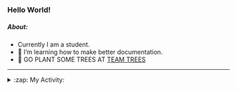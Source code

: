 ### Hello World!

##### About:
- Currently I am a student.
- 🌱 I’m learning how to make better documentation.
- 🌱 GO PLANT SOME TREES AT [TEAM TREES](https://teamtrees.org/)

---
<details>
  <summary>:zap: My Activity:</summary>
  
<!--START_SECTION:waka-->
![Code Time](http://img.shields.io/badge/Code%20Time-1%2C125%20hrs%2010%20mins-blue)

**I'm a Night 🦉** 

```text
🌞 Morning                1134 commits        ██░░░░░░░░░░░░░░░░░░░░░░░   08.32 % 
🌆 Daytime                5069 commits        █████████░░░░░░░░░░░░░░░░   37.17 % 
🌃 Evening                3900 commits        ███████░░░░░░░░░░░░░░░░░░   28.60 % 
🌙 Night                  3535 commits        ██████░░░░░░░░░░░░░░░░░░░   25.92 % 
```
📅 **I'm Most Productive on Wednesday** 

```text
Monday                   2126 commits        ████░░░░░░░░░░░░░░░░░░░░░   15.59 % 
Tuesday                  1686 commits        ███░░░░░░░░░░░░░░░░░░░░░░   12.36 % 
Wednesday                3213 commits        ██████░░░░░░░░░░░░░░░░░░░   23.56 % 
Thursday                 1571 commits        ███░░░░░░░░░░░░░░░░░░░░░░   11.52 % 
Friday                   1313 commits        ██░░░░░░░░░░░░░░░░░░░░░░░   09.63 % 
Saturday                 1248 commits        ██░░░░░░░░░░░░░░░░░░░░░░░   09.15 % 
Sunday                   2481 commits        █████░░░░░░░░░░░░░░░░░░░░   18.19 % 
```


📊 **This Week I Spent My Time On** 

```text
🔥 Editors: 
VS Code                  2 hrs 41 mins       █████████████████████████   100.00 % 

🐱‍💻 Projects: 
praise                   1 hr 59 mins        ██████████████████░░░░░░░   73.79 % 
discord-bot              30 mins             █████░░░░░░░░░░░░░░░░░░░░   18.71 % 
CSF22                    12 mins             ██░░░░░░░░░░░░░░░░░░░░░░░   07.50 % 
```


 Last Updated on 21/05/2023 00:14:28 UTC
<!--END_SECTION:waka-->
</details>
